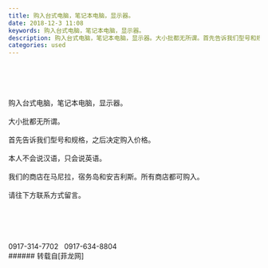 ```yaml
---
title: 购入台式电脑，笔记本电脑，显示器。
date: 2018-12-3 11:08
keywords: 购入台式电脑，笔记本电脑，显示器。
description: 购入台式电脑，笔记本电脑，显示器。大小批都无所谓。首先告诉我们型号和规格，之后决定购入价格。本人不会说汉语，只会说英语。我们的商店在马尼拉，宿务岛和安吉利斯。所有商店都可购入。请往下方联系方式留言。0917-314-7702   0917-634-8804
categories: used
---
```

<td class="t_f" id="postmessage_2397092">

<br/>
<br/>
<br/>
<br/>
购入台式电脑，笔记本电脑，显示器。<br/>
<br/>
大小批都无所谓。<br/>
<br/>
首先告诉我们型号和规格，之后决定购入价格。<br/>
<br/>
本人不会说汉语，只会说英语。<br/>
<br/>
我们的商店在马尼拉，宿务岛和安吉利斯。所有商店都可购入。<br/>
<br/>
请往下方联系方式留言。<br/>
<br/>
<br/>
<br/>
<br/>
<br/>
0917-314-7702   0917-634-8804<br/>
</td>
###### 转载自[菲龙网]